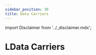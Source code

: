 ```yaml
---
sidebar_position: 30
title: Data Carriers
---
```


import Disclaimer from '../\_disclaimer.mdx';

<Disclaimer />

# LData Carriers
